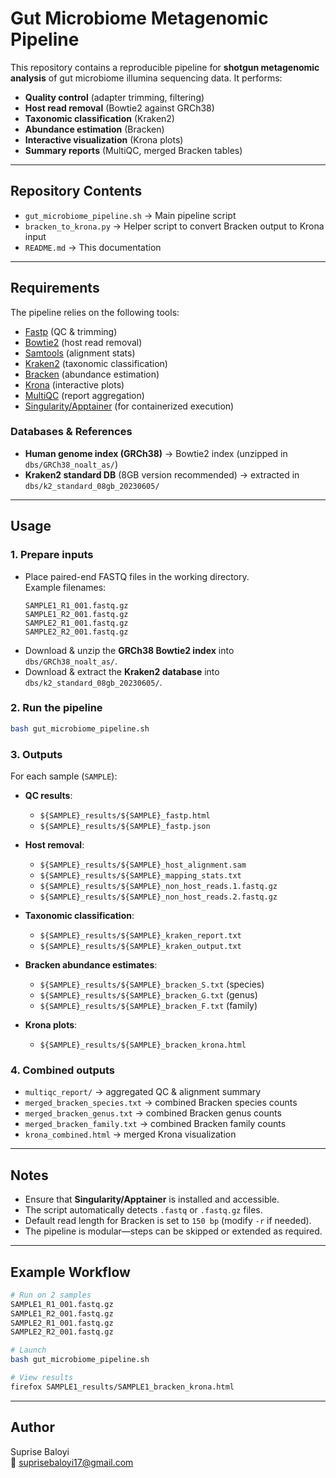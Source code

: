 #  Gut Microbiome Metagenomic Pipeline  

This repository contains a reproducible pipeline for **shotgun metagenomic analysis** of gut microbiome illumina sequencing data. It performs:  

- **Quality control** (adapter trimming, filtering)  
- **Host read removal** (Bowtie2 against GRCh38)  
- **Taxonomic classification** (Kraken2)  
- **Abundance estimation** (Bracken)  
- **Interactive visualization** (Krona plots)  
- **Summary reports** (MultiQC, merged Bracken tables)  

---

##  Repository Contents  

- `gut_microbiome_pipeline.sh` → Main pipeline script  
- `bracken_to_krona.py` → Helper script to convert Bracken output to Krona input  
- `README.md` → This documentation  

---

##  Requirements  

The pipeline relies on the following tools:  

- [Fastp](https://github.com/OpenGene/fastp) (QC & trimming)  
- [Bowtie2](http://bowtie-bio.sourceforge.net/bowtie2/index.shtml) (host read removal)  
- [Samtools](http://www.htslib.org/) (alignment stats)  
- [Kraken2](https://ccb.jhu.edu/software/kraken2/) (taxonomic classification)  
- [Bracken](https://ccb.jhu.edu/software/bracken/) (abundance estimation)  
- [Krona](https://github.com/marbl/Krona/wiki) (interactive plots)  
- [MultiQC](https://multiqc.info/) (report aggregation)  
- [Singularity/Apptainer](https://apptainer.org/) (for containerized execution)  

### Databases & References  
- **Human genome index (GRCh38)** → Bowtie2 index (unzipped in `dbs/GRCh38_noalt_as/`)  
- **Kraken2 standard DB** (8GB version recommended) → extracted in `dbs/k2_standard_08gb_20230605/`  

---

## Usage  

### 1. Prepare inputs  

- Place paired-end FASTQ files in the working directory.  
  Example filenames:  
  ```
  SAMPLE1_R1_001.fastq.gz
  SAMPLE1_R2_001.fastq.gz
  SAMPLE2_R1_001.fastq.gz
  SAMPLE2_R2_001.fastq.gz
  ```
- Download & unzip the **GRCh38 Bowtie2 index** into `dbs/GRCh38_noalt_as/`.  
- Download & extract the **Kraken2 database** into `dbs/k2_standard_08gb_20230605/`.  

### 2. Run the pipeline  

```bash
bash gut_microbiome_pipeline.sh
```

### 3. Outputs  

For each sample (`SAMPLE`):  

- **QC results**:  
  - `${SAMPLE}_results/${SAMPLE}_fastp.html`  
  - `${SAMPLE}_results/${SAMPLE}_fastp.json`  

- **Host removal**:  
  - `${SAMPLE}_results/${SAMPLE}_host_alignment.sam`  
  - `${SAMPLE}_results/${SAMPLE}_mapping_stats.txt`  
  - `${SAMPLE}_results/${SAMPLE}_non_host_reads.1.fastq.gz`  
  - `${SAMPLE}_results/${SAMPLE}_non_host_reads.2.fastq.gz`  

- **Taxonomic classification**:  
  - `${SAMPLE}_results/${SAMPLE}_kraken_report.txt`  
  - `${SAMPLE}_results/${SAMPLE}_kraken_output.txt`  

- **Bracken abundance estimates**:  
  - `${SAMPLE}_results/${SAMPLE}_bracken_S.txt` (species)  
  - `${SAMPLE}_results/${SAMPLE}_bracken_G.txt` (genus)  
  - `${SAMPLE}_results/${SAMPLE}_bracken_F.txt` (family)  

- **Krona plots**:  
  - `${SAMPLE}_results/${SAMPLE}_bracken_krona.html`  

### 4. Combined outputs  

- `multiqc_report/` → aggregated QC & alignment summary  
- `merged_bracken_species.txt` → combined Bracken species counts  
- `merged_bracken_genus.txt` → combined Bracken genus counts  
- `merged_bracken_family.txt` → combined Bracken family counts  
- `krona_combined.html` → merged Krona visualization  

---

##  Notes  

- Ensure that **Singularity/Apptainer** is installed and accessible.  
- The script automatically detects `.fastq` or `.fastq.gz` files.  
- Default read length for Bracken is set to `150 bp` (modify `-r` if needed).  
- The pipeline is modular—steps can be skipped or extended as required.  

---

##  Example Workflow  

```bash
# Run on 2 samples
SAMPLE1_R1_001.fastq.gz
SAMPLE1_R2_001.fastq.gz
SAMPLE2_R1_001.fastq.gz
SAMPLE2_R2_001.fastq.gz

# Launch
bash gut_microbiome_pipeline.sh

# View results
firefox SAMPLE1_results/SAMPLE1_bracken_krona.html
```

---

##  Author  

Suprise Baloyi  
📧 suprisebaloyi17@gmail.com  
